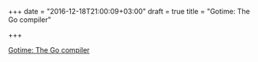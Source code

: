 +++
date = "2016-12-18T21:00:09+03:00"
draft = true
title = "Gotime: The Go compiler"

+++

<p><a href="https://changelog.com/gotime/27">Gotime: The Go compiler</a></p>
